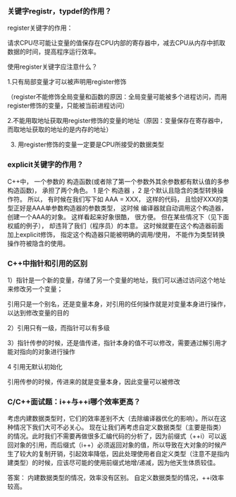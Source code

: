 ### 关键字registr，typdef的作用？
register关键字的作用：

请求CPU尽可能让变量的值保存在CPU内部的寄存器中，减去CPU从内存中抓取数据的时间，提高程序运行效率。

使用register关键字应注意什么？

1.只有局部变量才可以被声明用register修饰

（register不能修饰全局变量和函数的原因：全局变量可能被多个进程访问，而用register修饰的变量，只能被当前进程访问）

2.不能用取地址获取用register修饰的变量的地址（原因：变量保存在寄存器中，而取地址获取的地址的是内存的地址）

3. 用register修饰的变量一定要是CPU所接受的数据类型


### explicit关键字的作用？

C++中， 一个参数的 构造函数(或者除了第一个参数外其余参数都有默认值的多参构造函数)， 承担了两个角色。 1 是个 构造器 ，2 是个默认且隐含的类型转换操作符。
所以， 有时候在我们写下如 AAA = XXX， 这样的代码， 且恰好XXX的类型正好是AAA单参数构造器的参数类型， 这时候 编译器就自动调用这个构造器， 创建一个AAA的对象。
这样看起来好象很酷， 很方便。 但在某些情况下（见下面权威的例子）， 却违背了我们（程序员）的本意。 这时候就要在这个构造器前面加上explicit修饰， 指定这个构造器只能被明确的调用/使用， 不能作为类型转换操作符被隐含的使用。


### C++中指针和引用的区别

1）指针是一个新的变量，存储了另一个变量的地址，我们可以通过访问这个地址来修改另一个变量；

引用只是一个别名，还是变量本身，对引用的任何操作就是对变量本身进行操作，以达到修改变量的目的

2）引用只有一级，而指针可以有多级

3）指针传参的时候，还是值传递，指针本身的值不可以修改，需要通过解引用才能对指向的对象进行操作

4 引用无默认初始化

引用传参的时候，传进来的就是变量本身，因此变量可以被修改




### C/C++面试题：i++与++i哪个效率更高？

考虑内建数据类型时，它们的效率差别不大（去除编译器优化的影响）。所以在这种情况下我们大可不必关心。
现在让我们再考虑自定义数据类型（主要是指类）的情况。此时我们不需要再做很多汇编代码的分析了，因为前缀式（++i）可以返回对象的引用，而后缀式（i++）必须返回对象的值，所以导致在大对象的时候产生了较大的复制开销，引起效率降低，因此处理使用者自定义类型（注意不是指内建类型）的时候，应该尽可能的使用前缀式地增/递减，因为他天生体质较佳。

答案：
内建数据类型的情况，效率没有区别。
自定义数据类型的情况，++i效率较高。